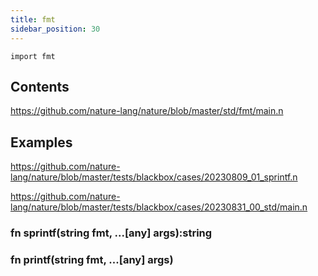 ```yaml
---
title: fmt
sidebar_position: 30
---
```


`import fmt`

## Contents

https://github.com/nature-lang/nature/blob/master/std/fmt/main.n

## Examples

https://github.com/nature-lang/nature/blob/master/tests/blackbox/cases/20230809_01_sprintf.n

https://github.com/nature-lang/nature/blob/master/tests/blackbox/cases/20230831_00_std/main.n


### fn sprintf(string fmt, ...[any] args):string 

### fn printf(string fmt, ...[any] args)
